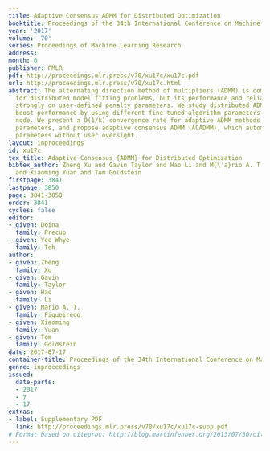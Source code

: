 ```yaml
---
title: Adaptive Consensus ADMM for Distributed Optimization
booktitle: Proceedings of the 34th International Conference on Machine Learning
year: '2017'
volume: '70'
series: Proceedings of Machine Learning Research
address: 
month: 0
publisher: PMLR
pdf: http://proceedings.mlr.press/v70/xu17c/xu17c.pdf
url: http://proceedings.mlr.press/v70/xu17c.html
abstract: The alternating direction method of multipliers (ADMM) is commonly used
  for distributed model fitting problems, but its performance and reliability depend
  strongly on user-defined penalty parameters. We study distributed ADMM methods that
  boost performance by using different fine-tuned algorithm parameters on each worker
  node. We present a O(1/k) convergence rate for adaptive ADMM methods with node-specific
  parameters, and propose adaptive consensus ADMM (ACADMM), which automatically tunes
  parameters without user oversight.
layout: inproceedings
id: xu17c
tex_title: Adaptive Consensus {ADMM} for Distributed Optimization
bibtex_author: Zheng Xu and Gavin Taylor and Hao Li and M{\'a}rio A. T. Figueiredo
  and Xiaoming Yuan and Tom Goldstein
firstpage: 3841
lastpage: 3850
page: 3841-3850
order: 3841
cycles: false
editor:
- given: Doina
  family: Precup
- given: Yee Whye
  family: Teh
author:
- given: Zheng
  family: Xu
- given: Gavin
  family: Taylor
- given: Hao
  family: Li
- given: Mário A. T.
  family: Figueiredo
- given: Xiaoming
  family: Yuan
- given: Tom
  family: Goldstein
date: 2017-07-17
container-title: Proceedings of the 34th International Conference on Machine Learning
genre: inproceedings
issued:
  date-parts:
  - 2017
  - 7
  - 17
extras:
- label: Supplementary PDF
  link: http://proceedings.mlr.press/v70/xu17c/xu17c-supp.pdf
# Format based on citeproc: http://blog.martinfenner.org/2013/07/30/citeproc-yaml-for-bibliographies/
---
```

